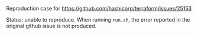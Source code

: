 Reproduction case for https://github.com/hashicorp/terraform/issues/25153

Status: unable to reproduce. When running `run.sh`, the error reported in the original github issue is not produced.
